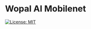 # Wopal AI Mobilenet
[![License: MIT](https://img.shields.io/badge/License-MIT-yellow.svg)](https://opensource.org/licenses/MIT)
